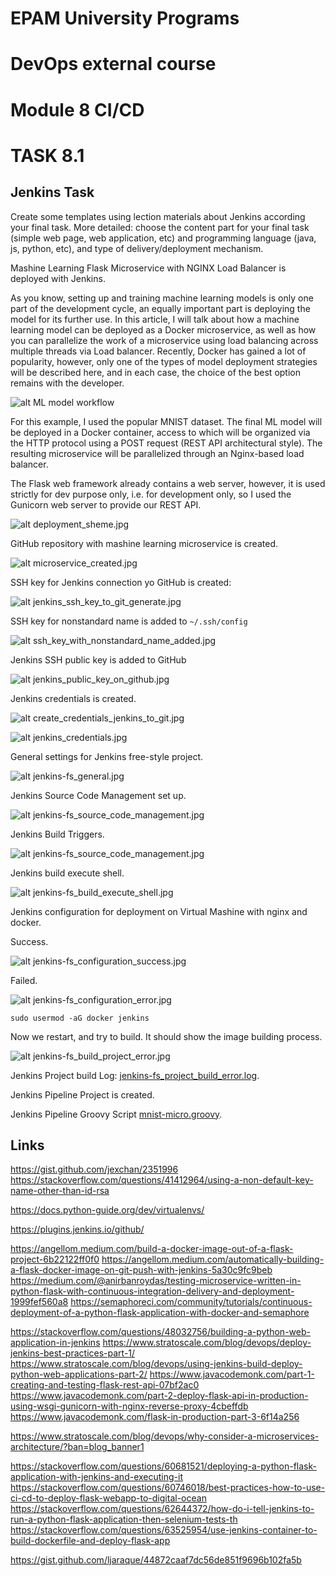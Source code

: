 # EPAM University Programs
# DevOps external course
# Module 8  CI/CD
# TASK 8.1

## Jenkins Task
Create some templates using lection materials about Jenkins according your final task.
More detailed: choose the content part for your final task (simple web page, web application, etc) and
programming language (java, js, python, etc), and type of delivery/deployment mechanism.

Mashine Learning Flask Microservice with NGINX Load Balancer is deployed with Jenkins.

As you know, setting up and training machine learning models is only one part of the development cycle,
an equally important part is deploying the model for its further use.
In this article, I will talk about how a machine learning model can be deployed as a Docker microservice,
as well as how you can parallelize the work of a microservice using load balancing across multiple threads
via Load balancer. Recently, Docker has gained a lot of popularity, however, only one of the types of model
deployment strategies will be described here, and in each case, the choice of the best option remains with the developer. 


![alt ML model workflow](ml_model.jpg)

For this example, I used the popular MNIST dataset. The final ML model will be deployed in a Docker container, access
to which will be organized via the HTTP protocol using a POST request (REST API architectural style). The resulting
microservice will be parallelized through an Nginx-based load balancer.

The Flask web framework already contains a web server, however, it is used strictly for dev purpose only, i.e. for development
only, so I used the Gunicorn web server to provide our REST API. 



![alt deployment_sheme.jpg](ml_deployment_scheme.jpg)


GitHub repository with mashine learning microservice is created.

![alt microservice_created.jpg](microservice_created.jpg.jpg)

SSH key for Jenkins connection yo GitHub is created:

![alt jenkins_ssh_key_to_git_generate.jpg](jenkins_ssh_key_to_git_generate.jpg)

SSH key for nonstandard name is added to `~/.ssh/config` 

![alt ssh_key_with_nonstandard_name_added.jpg](ssh_key_with_nonstandard_name_added.jpg.)

Jenkins SSH public key is added to GitHub

![alt jenkins_public_key_on_github.jpg](jenkins_public_key_on_github.jpg.jpg)

Jenkins credentials is created.

![alt create_credentials_jenkins_to_git.jpg](create_credentials_jenkins_to_git.jpg)

![alt jenkins_credentials.jpg](jenkins_credentials.jpg)

General settings for Jenkins free-style project.

![alt jenkins-fs_general.jpg](jenkins-fs_general.jpg)


Jenkins Source Code Management set up.

![alt jenkins-fs_source_code_management.jpg](jenkins-fs_source_code_management.jpg)


Jenkins Build Triggers.

![alt jenkins-fs_source_code_management.jpg](jenkins-fs_source_code_management.jpg)

Jenkins build execute shell.

![alt jenkins-fs_build_execute_shell.jpg](jenkins-fs_build_execute_shell.jpg)


Jenkins configuration for deployment on Virtual Mashine with nginx and docker.

Success.

![alt jenkins-fs_configuration_success.jpg](jenkins-fs_configuration_success.jpg)

Failed.

![alt jenkins-fs_configuration_error.jpg](jenkins-fs_configuration_error.jpg)



`sudo usermod -aG docker jenkins`

Now we restart, and try to build. It should show the image building process.


![alt jenkins-fs_build_project_error.jpg](jenkins-fs_build_project_error.jpg)

Jenkins Project build Log: [jenkins-fs_project_build_error.log](./jenkins-fs_project_build_error.log).





Jenkins Pipeline Project is created.

Jenkins Pipeline Groovy Script [mnist-micro.groovy](./mnist-micro.groovy).


## Links


https://gist.github.com/jexchan/2351996
https://stackoverflow.com/questions/41412964/using-a-non-default-key-name-other-than-id-rsa

https://docs.python-guide.org/dev/virtualenvs/



https://plugins.jenkins.io/github/

https://angellom.medium.com/build-a-docker-image-out-of-a-flask-project-6b22122ff0f0
https://angellom.medium.com/automatically-building-a-flask-docker-image-on-git-push-with-jenkins-5a30c9fc9beb
https://medium.com/@anirbanroydas/testing-microservice-written-in-python-flask-with-continuous-integration-delivery-and-deployment-1999fef560a8
https://semaphoreci.com/community/tutorials/continuous-deployment-of-a-python-flask-application-with-docker-and-semaphore

https://stackoverflow.com/questions/48032756/building-a-python-web-application-in-jenkins
https://www.stratoscale.com/blog/devops/deploy-jenkins-best-practices-part-1/
https://www.stratoscale.com/blog/devops/using-jenkins-build-deploy-python-web-applications-part-2/
https://www.javacodemonk.com/part-1-creating-and-testing-flask-rest-api-07bf2ac0
https://www.javacodemonk.com/part-2-deploy-flask-api-in-production-using-wsgi-gunicorn-with-nginx-reverse-proxy-4cbeffdb
https://www.javacodemonk.com/flask-in-production-part-3-6f14a256


https://www.stratoscale.com/blog/devops/why-consider-a-microservices-architecture/?ban=blog_banner1


https://stackoverflow.com/questions/60681521/deploying-a-python-flask-application-with-jenkins-and-executing-it
https://stackoverflow.com/questions/60746018/best-practices-how-to-use-ci-cd-to-deploy-flask-webapp-to-digital-ocean
https://stackoverflow.com/questions/62644372/how-do-i-tell-jenkins-to-run-a-python-flask-application-then-selenium-tests-th
https://stackoverflow.com/questions/63525954/use-jenkins-container-to-build-dockerfile-and-deploy-flask-app

https://gist.github.com/ljaraque/44872caaf7dc56de851f9696b102fa5b
